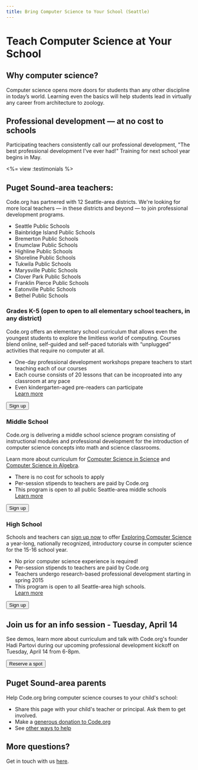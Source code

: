 ```yaml
---
title: Bring Computer Science to Your School (Seattle)
---
```


# Teach Computer Science at Your School

## Why computer science?

Computer science opens more doors for students than any other discipline in today’s world. Learning even the basics will help students lead in virtually any career  from architecture to zoology.

## Professional development — at no cost to schools
Participating teachers consistently call our professional development, "The best professional development I've ever had!" Training for next school year begins in May.

<%= view :testimonials %>

## Puget Sound-area teachers:

Code.org has partnered with 12 Seattle-area districts. We're looking for more local teachers — in these districts and beyond — to join professional development programs. 

- Seattle Public Schools
- Bainbridge Island Public Schools
- Bremerton Public Schools
- Enumclaw Public Schools
- Highline Public Schools
- Shoreline Public Schools
- Tukwila Public Schools
- Marysville Public Schools
- Clover Park Public Schools
- Franklin Pierce Public Schools
- Eatonville Public Schools
- Bethel Public Schools

### Grades K-5 (open to open to all elementary school teachers, in any district)

Code.org offers an elementary school curriculum that allows even the youngest students to explore the limitless world of computing. Courses blend online, self-guided and self-paced tutorials with “unplugged” activities that require no computer at all.

- One-day professional development workshops prepare teachers to start teaching each of our courses
- Each course consists of 20 lessons that can be incoproated into any classroom at any pace
- Even kindergarten-aged pre-readers can participate<br />
[Learn more](/k5)

[<button>Sign up</button>](/professional-development-workshops)


### Middle School

Code.org is delivering a middle school science program consisting of instructional modules and professional development for the introduction of computer science concepts into math and science classrooms.

Learn more about curriculum for [Computer Science in Science](/curriculum/mss) and [Computer Science in Algebra](/curriculum/msm).

- There is no cost for schools to apply
- Per-session stipends to teachers are paid by Code.org
- This program is open to all public Seattle-area middle schools<br />
[Learn more](/educate/professional-development)

[<button>Sign up</button>](http://www.jotformpro.com/form/50198109848969)

### High School
Schools and teachers can [sign up now](http://www.jotformpro.com/form/50198109848969) to offer [Exploring Computer Science](http://exploringcs.org/curriculum) a year-long, nationally recognized, introductory course in computer science for the 15-16 school year.

- No prior computer science experience is required!
- Per-session stipends to teachers are paid by Code.org
- Teachers undergo research-based professional development starting in spring 2015
- This program is open to all Seattle-area high schools.<br />
[Learn more](/educate/professional-development)

[<button>Sign up</button>](http://www.jotformpro.com/form/50198109848969)


## Join us for an info session - Tuesday, April 14

See demos, learn more about curriculum and talk with Code.org's founder Hadi Partovi during our upcoming professional development kickoff on Tuesday, April 14 from 6-8pm.

[<button>Reserve a spot</button>](https://www.eventbrite.com/e/codeorgs-puget-sound-kickoff-tickets-16403153273)


## Puget Sound-area parents

Help Code.org bring computer science courses to your child's school:

* Share this page with your child's teacher or principal. Ask them to get involved.
* Make a [generous donation to Code.org](/donate)
* See [other ways to help](/help)

## More questions?

Get in touch with us [here](http://support.code.org/).
